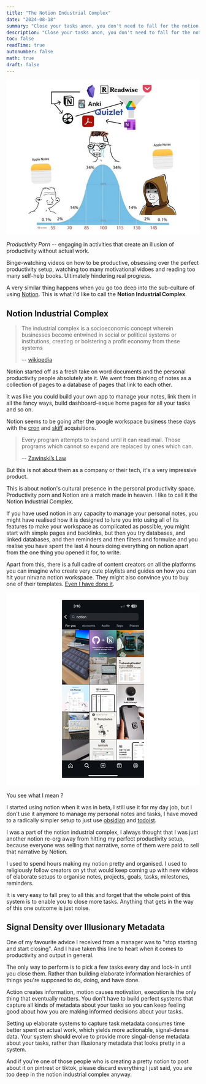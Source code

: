 ```yaml
---
title: "The Notion Industrial Complex"
date: "2024-08-18"
summary: "Close your tasks anon, you don't need to fall for the notion industrial complex"
description: "Close your tasks anon, you don't need to fall for the notion industrial complex"
toc: false
readTime: true
autonumber: false
math: true
draft: false
---
```


![img](./note-taking-normal.jpg#full)

_Productivity Porn_ -- engaging in activities that create an illusion of productivity without actual work.

Binge-watching videos on how to be productive, obsessing over the perfect productivity setup, watching too many motivational vidoes and reading too many self-help books. Ultimately hindering real progress.

A very similar thing happens when you go too deep into the sub-culture of using [Notion](https://notion.so/). This is what I'd like to call the **Notion Industrial Complex**.

## Notion Industrial Complex

> The industrial complex is a socioeconomic concept wherein businesses become entwined in social or political systems or institutions, creating or bolstering a profit economy from these systems
>
> -- [wikipedia](https://en.wikipedia.org/wiki/Industrial_complex)

Notion started off as a fresh take on word documents and the personal productivity people absolutely ate it. We went from thinking of notes as a collection of pages to a database of pages that link to each other.

It was like you could build your own app to manage your notes, link them in all the fancy ways, build dashboard-esque home pages for all your tasks and so on.

Notion seems to be going after the google workspace business these days with the [cron](https://www.notion.so/blog/notion-acquires-cron) and [skiff](https://techcrunch.com/2024/02/09/notion-acquires-privacy-focused-productivity-platform-skiff/) acquisitions.

> Every program attempts to expand until it can read mail. Those programs which cannot so expand are replaced by ones which can.
>
> -- [Zawinski’s Law](https://modelthinkers.com/mental-model/zawinskis-law#:~:text=Zawinski's%20Law%20captures%20common%20market,replaced%20by%20ones%20which%20can.%E2%80%9D)

But this is not about them as a company or their tech, it's a very impressive product.

This is about notion's cultural presence in the personal productivity space. Productivity porn and Notion are a match made in heaven. I like to call it the Notion Industrial Complex.

If you have used notion in any capacity to manage your personal notes, you might have realised how it is designed to lure you into using all of its features to make your workspace as complicated as possible, you might start with simple pages and backlinks, but then you try databases, and linked databases, and then reminders and then filters and formulae and you realise you have spent the last 4 hours doing everything on notion apart from the one thing you opened it for, to write.

Apart from this, there is a full cadre of content creators on all the platforms you can imagine who create very cute playlists and guides on how you can hit your nirvana notion workspace. They might also convince you to buy one of their templates. [Even I have done it](https://junaidrahim.gumroad.com/l/notion-for-devs?a=590092627).

![ss](./ss.png#full)

You see what I mean ?

I started using notion when it was in beta, I still use it for my day job, but I don't use it anymore to manage my personal notes and tasks, I have moved to a radically simpler setup to just use [obsidian](https://obsidian.md/) and [todoist](https://todoist.com/).

I was a part of the notion industrial complex, I always thought that I was just another notion re-org away from hitting my perfect productivity setup, because everyone was selling that narrative, some of them were paid to sell that narrative by Notion.

I used to spend hours making my notion pretty and organised. I used to religiously follow creators on yt that would keep coming up with new videos of elaborate setups to organise notes, projects, goals, tasks, milestones, reminders.

It is very easy to fall prey to all this and forget that the whole point of this system is to enable you to close more tasks. Anything that gets in the way of this one outcome is just noise.

## Signal Density over Illusionary Metadata

One of my favourite advice I received from a manager was to "stop starting and start closing". And I have taken this line to heart when it comes to productivity and output in general.

The only way to perform is to pick a few tasks every day and lock-in until you close them. Rather than building elaborate information hierarchies of things you're supposed to do, doing, and have done.

Action creates information, motion causes motivation, execution is the only thing that eventually matters. You don't have to build perfect systems that capture all kinds of metadata about your tasks so you can keep feeling good about how you are making informed decisions about your tasks.

Setting up elaborate systems to capture task metadata consumes time better spent on actual work, which yields more actionable, signal-dense data. Your system should evolve to provide more singal-dense metadata about your tasks, rather than illusionary metadata that looks pretty in a system.

And if you're one of those people who is creating a pretty notion to post about it on pintrest or tiktok, please discard everything I just said, you are too deep in the notion industrial complex anyway.
